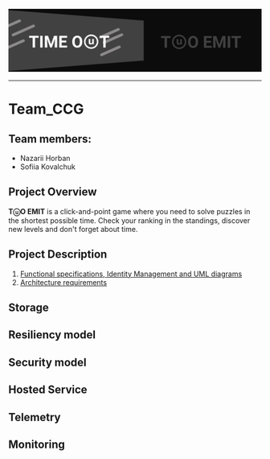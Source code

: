 ![Banner.png](./docs/src/Banner.png)
___
# Team_CCG

## Team members:
  * Nazarii Horban
  * Sofiia Kovalchuk

## Project Overview
**TⓤO EMIT** is a click-and-point game where you need to solve puzzles in the shortest possible time. Check your ranking in the standings, discover new levels and don't forget about time.

## Project Description
  1. [Functional specifications, Identity Management and UML diagrams](./docs/FunctionalSpecification.md)
  2. [Architecture requirements](./docs/Architecture.md)

## Storage
## Resiliency model
## Security model
## Hosted Service
## Telemetry
## Monitoring


